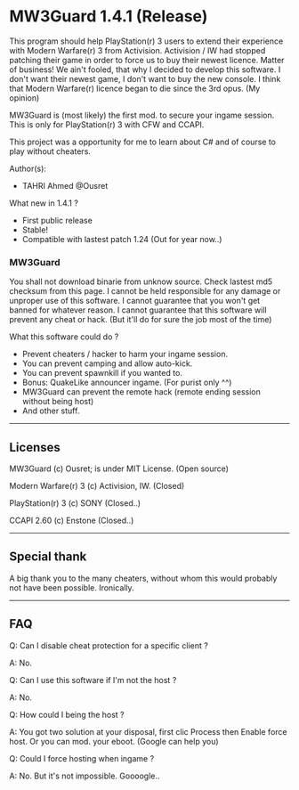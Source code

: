 ﻿MW3Guard 1.4.1 (Release)
========================

This program should help PlayStation(r) 3 users to extend their experience with Modern Warfare(r) 3 from Activision.
Activision / IW had stopped patching their game in order to force us to buy their newest licence.  Matter of business!
We ain't fooled, that why I decided to develop this software. I don't want their newest game, I don't want to buy the new console. 
I think that Modern Warfare(r) licence began to die since the 3rd opus. (My opinion)

MW3Guard is (most likely) the first mod. to secure your ingame session.
This is only for PlayStation(r) 3 with CFW and CCAPI.

This project was a opportunity for me to learn about C# and of course to play without cheaters.

Author(s): 
- TAHRI Ahmed @Ousret

What new in 1.4.1 ?
- First public release
- Stable!
- Compatible with lastest patch 1.24 (Out for year now..)

### MW3Guard
You shall not download binarie from unknow source. Check lastest md5 checksum from this page.
I cannot be held responsible for any damage or unproper use of this software.
I cannot guarantee that you won't get banned for whatever reason.
I cannot guarantee that this software will prevent any cheat or hack. (But it'll do for sure the job most of the time)

What this software could do ?
- Prevent cheaters / hacker to harm your ingame session.
- You can prevent camping and allow auto-kick.
- You can prevent spawnkill if you wanted to.
- Bonus: QuakeLike announcer ingame. (For purist only ^^)
- MW3Guard can prevent the remote hack (remote ending session without being host)
- And other stuff.

--------------------------------
Licenses
--------------------------------

MW3Guard (c) Ousret; is under MIT License. (Open source)

Modern Warfare(r) 3 (c) Activision, IW. (Closed)

PlayStation(r) 3 (c) SONY (Closed..)

CCAPI 2.60 (c) Enstone (Closed..)

--------------------------------
Special thank
--------------------------------

A big thank you to the many cheaters, without whom this would probably not have been possible.
Ironically.

--------------------------------
FAQ
--------------------------------

Q: Can I disable cheat protection for a specific client ?

A: No.

Q: Can I use this software if I'm not the host ?

A: No.

Q: How could I being the host ?

A: You got two solution at your disposal, first clic Process then Enable force host. Or you can mod. your eboot. (Google can help you)

Q: Could I force hosting when ingame ?

A: No. But it's not impossible. Goooogle..
